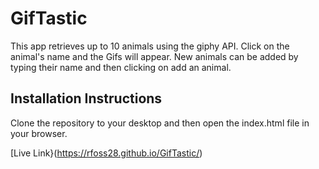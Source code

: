 # GifTastic

This app retrieves up to 10 animals using the giphy API.   Click on the animal's name and the Gifs will appear.  New animals can be added by typing their name and then clicking on add an animal.

## Installation Instructions

Clone the repository to your desktop and then open the index.html file in your browser.

[Live Link}(https://rfoss28.github.io/GifTastic/)
